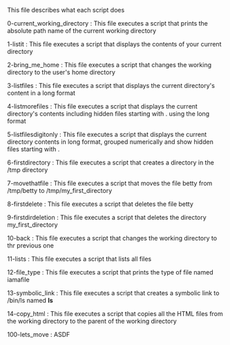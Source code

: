  This file describes what each script does

0-current_working_directory :
This file executes a script that prints the absolute path name of the current working directory

1-listit :
This file executes a script that displays the contents of your current directory

2-bring_me_home :
This file executes a script that changes the working directory to the user's home directory

3-listfiles :
This file executes a script that displays the current directory's content in a long format

4-listmorefiles :
This file executes a script that displays the current directory's contents including hidden files starting with . using the long format

5-listfilesdigitonly :
This file executes a script that displays the current directory contents in long format, grouped numerically and show hidden files starting with .

6-firstdirectory :
This file executes a script that creates a directory in the /tmp directory

7-movethatfile :
This file executes a script that moves the file betty from /tmp/betty to /tmp/my_first_directory

8-firstdelete :
This file executes a script that deletes the file betty

9-firstdirdeletion :
This file executes a script that deletes the directory my_first_directory

10-back :
This file executes a script that changes the working directory to thr previous one

11-lists :
This file executes a script that lists all files

12-file_type :
This file executes a script that prints the type of file named iamafile

13-symbolic_link :
This file executes a script that creates a symbolic link to /bin/ls named __ls__

14-copy_html :
This file executes a script that copies all the HTML files from the working directory to the parent of the working directory

100-lets_move :
ASDF